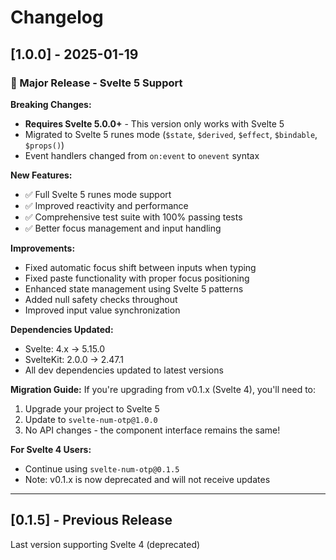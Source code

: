 # Changelog

## [1.0.0] - 2025-01-19

### 🎉 Major Release - Svelte 5 Support

**Breaking Changes:**
- **Requires Svelte 5.0.0+** - This version only works with Svelte 5
- Migrated to Svelte 5 runes mode (`$state`, `$derived`, `$effect`, `$bindable`, `$props()`)
- Event handlers changed from `on:event` to `onevent` syntax

**New Features:**
- ✅ Full Svelte 5 runes mode support
- ✅ Improved reactivity and performance
- ✅ Comprehensive test suite with 100% passing tests
- ✅ Better focus management and input handling

**Improvements:**
- Fixed automatic focus shift between inputs when typing
- Fixed paste functionality with proper focus positioning
- Enhanced state management using Svelte 5 patterns
- Added null safety checks throughout
- Improved input value synchronization

**Dependencies Updated:**
- Svelte: 4.x → 5.15.0
- SvelteKit: 2.0.0 → 2.47.1
- All dev dependencies updated to latest versions

**Migration Guide:**
If you're upgrading from v0.1.x (Svelte 4), you'll need to:
1. Upgrade your project to Svelte 5
2. Update to `svelte-num-otp@1.0.0`
3. No API changes - the component interface remains the same!

**For Svelte 4 Users:**
- Continue using `svelte-num-otp@0.1.5`
- Note: v0.1.x is now deprecated and will not receive updates

---

## [0.1.5] - Previous Release

Last version supporting Svelte 4 (deprecated)
